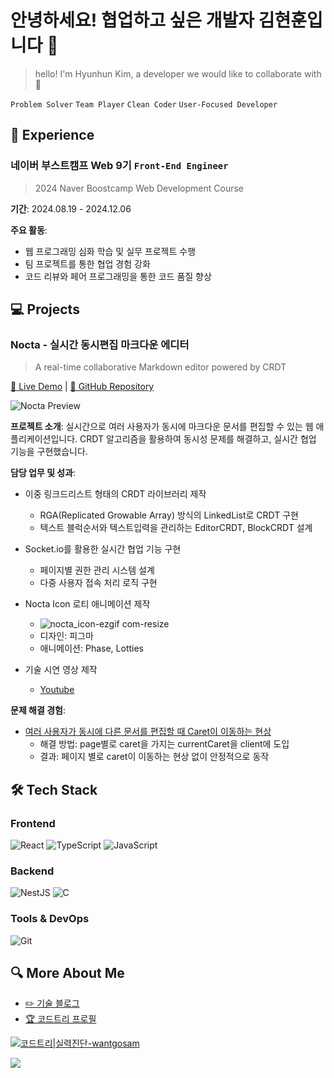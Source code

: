# 안녕하세요! 협업하고 싶은 개발자 김현훈입니다 👋

> hello! I'm Hyunhun Kim, a developer we would like to collaborate with 👋


`Problem Solver` `Team Player` `Clean Coder` `User-Focused Developer`

## 🏢 Experience

### 네이버 부스트캠프 Web 9기 `Front-End Engineer`
> 2024 Naver Boostcamp Web Development Course

**기간**: 2024.08.19 - 2024.12.06  

**주요 활동**:
- 웹 프로그래밍 심화 학습 및 실무 프로젝트 수행
- 팀 프로젝트를 통한 협업 경험 강화
- 코드 리뷰와 페어 프로그래밍을 통한 코드 품질 향상

## 💻 Projects

### Nocta - 실시간 동시편집 마크다운 에디터
> A real-time collaborative Markdown editor powered by CRDT

[🔗 Live Demo](https://nocta.site) | [📘 GitHub Repository](https://github.com/boostcampwm-2024/web33-Nocta)

![Nocta Preview](https://github.com/user-attachments/assets/05fef68a-1308-4953-9ecd-8f60cb0ab157)

**프로젝트 소개**:
실시간으로 여러 사용자가 동시에 마크다운 문서를 편집할 수 있는 웹 애플리케이션입니다. CRDT 알고리즘을 활용하여 동시성 문제를 해결하고, 실시간 협업 기능을 구현했습니다.

**담당 업무 및 성과**:
- 이중 링크드리스트 형태의 CRDT 라이브러리 제작
  - RGA(Replicated Growable Array) 방식의 LinkedList로 CRDT 구현
  - 텍스트 블럭순서와 텍스트입력을 관리하는 EditorCRDT, BlockCRDT 설계
- Socket.io를 활용한 실시간 협업 기능 구현
  - 페이지별 권한 관리 시스템 설계
  - 다중 사용자 접속 처리 로직 구현

- Nocta Icon 로티 애니메이션 제작
  
  - ![nocta_icon-ezgif com-resize](https://github.com/user-attachments/assets/7865eb11-f3a9-4c80-91fc-eadb3e04826b)
  - 디자인: 피그마
  - 애니메이션: Phase, Lotties
- 기술 시연 영상 제작
  - [Youtube](https://youtu.be/0AZAixGrMbo?si=qjJJbB8QWp_S4VL_)

**문제 해결 경험**:
- [여러 사용자가 동시에 다른 문서를 편집할 때 Caret이 이동하는 현상](https://notion.com)
  - 해결 방법: page별로 caret을 가지는 currentCaret을 client에 도입
  - 결과: 페이지 별로 caret이 이동하는 현상 없이 안정적으로 동작


## 🛠 Tech Stack

### Frontend
![React](https://img.shields.io/badge/React-61DAFB?style=flat&logo=react&logoColor=black)
![TypeScript](https://img.shields.io/badge/TypeScript-3178C6?style=flat&logo=typescript&logoColor=white)
![JavaScript](https://img.shields.io/badge/JavaScript-F7DF1E?style=flat&logo=javascript&logoColor=black)

### Backend
![NestJS](https://img.shields.io/badge/NestJS-E0234E?style=flat&logo=NestJS&logoColor=white)
![C](https://img.shields.io/badge/C-A8B9CC?style=flat&logo=c&logoColor=white)

### Tools & DevOps
![Git](https://img.shields.io/badge/Git-F05032?style=flat&logo=Git&logoColor=white)

## 🔍 More About Me
- [✏️ 기술 블로그](https://velog.io/@hyonun)
- [🏆 코드트리 프로필](https://www.codetree.ai/profiles/wantgosam)

[![코드트리|실력진단-wantgosam](https://banner.codetree.ai/v1/banner/wantgosam)](https://www.codetree.ai/profiles/wantgosam)

<a href="https://hits.seeyoufarm.com"><img src="https://hits.seeyoufarm.com/api/count/incr/badge.svg?url=https%3A%2F%2Fgithub.com%2Fhyonun321&count_bg=%2379C83D&title_bg=%23555555&icon=&icon_color=%23E7E7E7&title=hits&edge_flat=false"/></a>

